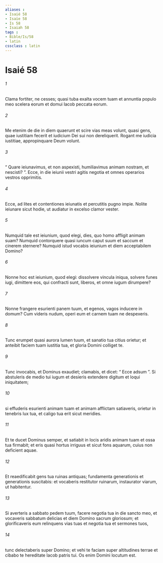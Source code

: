 ```yaml
---
aliases : 
- Isaié 58
- Isaïe 58
- Is 58
- Isaiah 58
tags : 
- Bible/Is/58
- latin
cssclass : latin
---
```


# Isaié 58

###### 1
Clama fortiter, ne cesses; quasi tuba exalta vocem tuam et annuntia populo meo scelera eorum et domui Iacob peccata eorum.
###### 2
Me etenim de die in diem quaerunt et scire vias meas volunt, quasi gens, quae iustitiam fecerit et iudicium Dei sui non dereliquerit. Rogant me iudicia iustitiae, appropinquare Deum volunt.
###### 3
“ Quare ieiunavimus, et non aspexisti, humiliavimus animam nostram, et nescisti? ”. Ecce, in die ieiunii vestri agitis negotia et omnes operarios vestros opprimitis.
###### 4
Ecce, ad lites et contentiones ieiunatis et percutitis pugno impie. Nolite ieiunare sicut hodie, ut audiatur in excelso clamor vester.
###### 5
Numquid tale est ieiunium, quod elegi, dies, quo homo affligit animam suam? Numquid contorquere quasi iuncum caput suum et saccum et cinerem sternere? Numquid istud vocabis ieiunium et diem acceptabilem Domino?
###### 6
Nonne hoc est ieiunium, quod elegi: dissolvere vincula iniqua, solvere funes iugi, dimittere eos, qui confracti sunt, liberos, et omne iugum dirumpere?
###### 7
Nonne frangere esurienti panem tuum, et egenos, vagos inducere in domum? Cum videris nudum, operi eum et carnem tuam ne despexeris.
###### 8
Tunc erumpet quasi aurora lumen tuum, et sanatio tua citius orietur; et anteibit faciem tuam iustitia tua, et gloria Domini colliget te.
###### 9
Tunc invocabis, et Dominus exaudiet; clamabis, et dicet: “ Ecce adsum ”. Si abstuleris de medio tui iugum et desieris extendere digitum et loqui iniquitatem;
###### 10
si effuderis esurienti animam tuam et animam afflictam satiaveris, orietur in tenebris lux tua, et caligo tua erit sicut meridies.
###### 11
Et te ducet Dominus semper, et satiabit in locis aridis animam tuam et ossa tua firmabit; et eris quasi hortus irriguus et sicut fons aquarum, cuius non deficient aquae.
###### 12
Et reaedificabit gens tua ruinas antiquas; fundamenta generationis et generationis suscitabis: et vocaberis restitutor ruinarum, instaurator viarum, ut habitentur.
###### 13
Si averteris a sabbato pedem tuum, facere negotia tua in die sancto meo, et vocaveris sabbatum delicias et diem Domino sacrum gloriosum; et glorificaveris eum relinquens vias tuas et negotia tua et sermones tuos,
###### 14
tunc delectaberis super Domino; et vehi te faciam super altitudines terrae et cibabo te hereditate Iacob patris tui. Os enim Domini locutum est.
